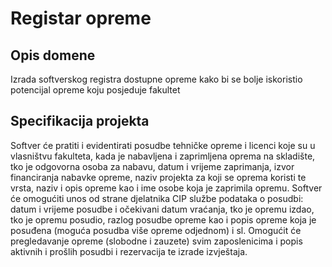 # Registar opreme

## Opis domene
Izrada softverskog registra dostupne opreme kako bi se bolje iskoristio potencijal opreme koju posjeduje fakultet

## Specifikacija projekta
Softver će pratiti i evidentirati posudbe tehničke opreme i licenci koje su u vlasništvu fakulteta, kada je nabavljena i zaprimljena oprema na skladište, tko je odgovorna osoba za nabavu, datum i vrijeme zaprimanja, izvor financiranja nabavke opreme, naziv projekta za koji se oprema koristi te vrsta, naziv i opis opreme kao i ime osobe koja je zaprimila opremu. Softver će omogućiti unos od strane djelatnika CIP službe podataka o posudbi: datum i vrijeme posudbe i očekivani datum vraćanja, tko je opremu izdao, tko je opremu posudio, razlog posudbe opreme kao i popis opreme koja je posuđena (moguća posudba više opreme odjednom) i sl. Omogućit će pregledavanje opreme (slobodne i zauzete) svim zaposlenicima i popis aktivnih i prošlih posudbi i rezervacija te izrade izvještaja. 

